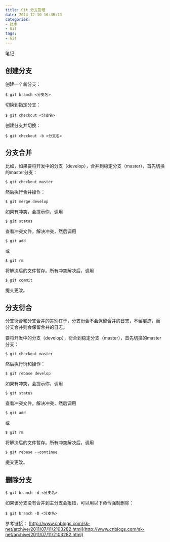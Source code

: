 ```yaml
---
title: Git 分支管理
date: 2014-12-10 16:36:13
categories:
- 技术
- Git
tags:
- Git
---
```

笔记

<!-- more -->

## 创建分支 ##

创建一个新分支：

```
$ git branch <分支名>
```

切换到指定分支：

```
$ git checkout <分支名>
```

创建分支并切换：

```
$ git checkout -b <分支名>
```

## 分支合并 ##

比如，如果要将开发中的分支（develop），合并到稳定分支（master），首先切换的master分支：

```
$ git checkout master
```

然后执行合并操作：

```
$ git merge develop
```

如果有冲突，会提示你，调用

```
$ git status
```

查看冲突文件，解决冲突，然后调用

```
$ git add
```

或

```
$ git rm
```

将解决后的文件暂存。所有冲突解决后，调用

```
$ git commit
```

提交更改。

## 分支衍合 ##

分支衍合和分支合并的差别在于，分支衍合不会保留合并的日志，不留痕迹，而 分支合并则会保留合并的日志。

要将开发中的分支（develop），衍合到稳定分支（master），首先切换的master分支：

```
$ git checkout master
```

然后执行衍和操作：

```
$ git rebase develop
```

如果有冲突，会提示你，调用

```
$ git status
```

查看冲突文件。解决冲突，然后调用

```
$ git add
```

或

```
$ git rm
```

将解决后的文件暂存。所有冲突解决后，调用

```
$ git rebase --continue
```

提交更改。

## 删除分支 ##

```
$ git branch -d <分支名>
```

如果该分支没有合并到主分支会报错，可以用以下命令强制删除：

```
$ git branch -D <分支名>
```

参考链接：
[http://www.cnblogs.com/sk-net/archive/2011/07/11/2103282.html](http://www.cnblogs.com/sk-net/archive/2011/07/11/2103282.html)
